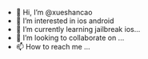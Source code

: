 - 👋 Hi, I’m @xueshancao
- 👀 I’m interested in ios android 
- 🌱 I’m currently learning jailbreak ios...
- 💞️ I’m looking to collaborate on ...
- 📫 How to reach me ...

<!---
xueshancao/xueshancao is a ✨ special ✨ repository because its `README.md` (this file) appears on your GitHub profile.
You can click the Preview link to take a look at your changes.
--->
